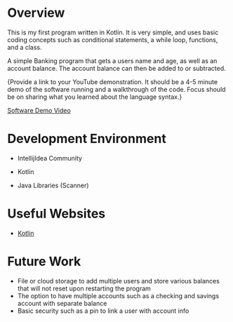 # Overview

This is my first program written in Kotlin. It is very simple, and uses basic coding concepts such as conditional statements, a while loop, functions, and a class. 

A simple Banking program that gets a users name and age, as well as an account balance. The account balance can then be added to or subtracted.


{Provide a link to your YouTube demonstration.  It should be a 4-5 minute demo of the software running and a walkthrough of the code.  Focus should be on sharing what you learned about the language syntax.}

[Software Demo Video](http://youtube.link.goes.here)

# Development Environment

* IntellijIdea Community

* Kotlin
* Java Libraries (Scanner)

# Useful Websites

* [Kotlin](https://kotlinlang.org/)

# Future Work

* File or cloud storage to add multiple users and store various balances that will not reset upon restarting the program
* The option to have multiple accounts such as a checking and savings account with separate balance
* Basic security such as a pin to link a user with account info
